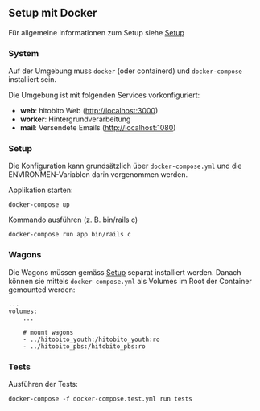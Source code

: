 ## Setup mit Docker

Für allgemeine Informationen zum Setup siehe [Setup](01_setup.md)

### System

Auf der Umgebung muss `docker` (oder containerd) und `docker-compose` installiert sein.

Die Umgebung ist mit folgenden Services vorkonfiguriert:

* **web**: hitobito Web ([http://localhost:3000](http://localhost:3000))
* **worker**: Hintergrundverarbeitung
* **mail**: Versendete Emails ([http://localhost:1080](http://localhost:1080))

### Setup

Die Konfiguration kann grundsätzlich über `docker-compose.yml` und die ENVIRONMEN-Variablen darin vorgenommen werden.

Applikation starten:

    docker-compose up

Kommando ausführen (z. B. bin/rails c)

    docker-compose run app bin/rails c


### Wagons

Die Wagons müssen gemäss [Setup](01_setup.md) separat installiert werden. Danach können sie mittels `docker-compose.yml` als Volumes im Root der Container gemounted werden:

```
...
volumes:
    ...

    # mount wagons
    - ../hitobito_youth:/hitobito_youth:ro
    - ../hitobito_pbs:/hitobito_pbs:ro
```

### Tests

Ausführen der Tests:

    docker-compose -f docker-compose.test.yml run tests
